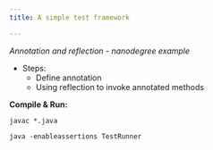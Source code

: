 ```yaml
---
title: A simple test framework

---
```


*Annotation and reflection - nanodegree example*

- Steps:
  - Define annotation
  - Using reflection to invoke annotated methods

**Compile & Run:**

`javac *.java`

`java -enableassertions TestRunner`
